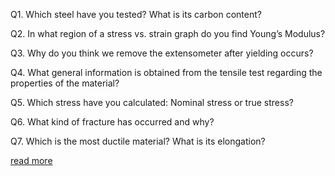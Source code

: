  Q1. Which steel have you tested? What is its carbon content?

Q2. In what region of a stress vs. strain graph do you find Young’s Modulus?

Q3. Why do you think we remove the extensometer after yielding occurs?

Q4. What general information is obtained from the tensile test regarding the properties of the material?

Q5. Which stress have you calculated: Nominal stress or true stress?

Q6. What kind of fracture has occurred and why?

Q7. Which is the most ductile material? What is its elongation?

<a href="docs/Exp-1-Tension-Test.pdf">read more</a>


